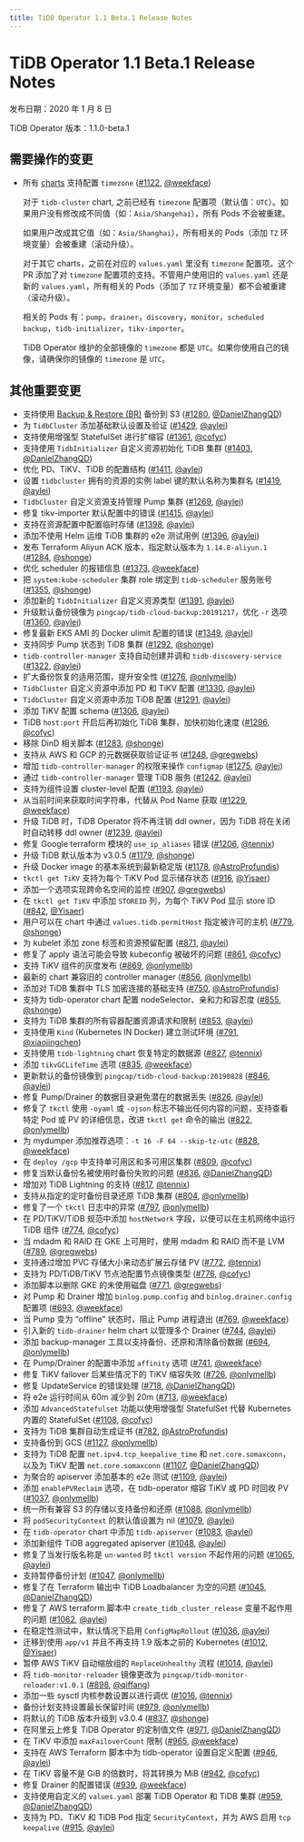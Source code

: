 ```yaml
---
title: TiDB Operator 1.1 Beta.1 Release Notes
---
```


# TiDB Operator 1.1 Beta.1 Release Notes

发布日期：2020 年 1 月 8 日

TiDB Operator 版本：1.1.0-beta.1

## 需要操作的变更

- 所有 [charts](https://github.com/pingcap/tidb-operator/tree/master/charts) 支持配置 `timezone` ([#1122](https://github.com/pingcap/tidb-operator/pull/1122), [@weekface](https://github.com/weekface))

    对于 `tidb-cluster` chart, 之前已经有 `timezone` 配置项（默认值：`UTC`）。如果用户没有修改成不同值（如：`Asia/Shangehai`），所有 Pods 不会被重建。

    如果用户改成其它值（如：`Asia/Shanghai`），所有相关的 Pods（添加 `TZ` 环境变量）会被重建（滚动升级）。

    对于其它 charts，之前在对应的 `values.yaml` 里没有 `timezone` 配置项。这个 PR 添加了对 `timezone` 配置项的支持。不管用户使用旧的 `values.yaml` 还是新的 `values.yaml`，所有相关的 Pods（添加了 `TZ` 环境变量）都不会被重建（滚动升级）。

    相关的 Pods 有：`pump`，`drainer`，`discovery`，`monitor`，`scheduled backup`，`tidb-initializer`，`tikv-importer`。

    TiDB Operator 维护的全部镜像的 `timezone` 都是 `UTC`。如果你使用自己的镜像，请确保你的镜像的 `timezone` 是 `UTC`。

## 其他重要变更

- 支持使用 [Backup & Restore (BR)](https://github.com/pingcap/br) 备份到 S3 ([#1280](https://github.com/pingcap/tidb-operator/pull/1280), [@DanielZhangQD](https://github.com/DanielZhangQD))
- 为 `TidbCluster` 添加基础默认设置及验证 ([#1429](https://github.com/pingcap/tidb-operator/pull/1429), [@aylei](https://github.com/aylei))
- 支持使用增强型 StatefulSet 进行扩缩容 ([#1361](https://github.com/pingcap/tidb-operator/pull/1361), [@cofyc](https://github.com/cofyc))
- 支持使用 `TidbInitializer` 自定义资源初始化 TiDB 集群 ([#1403](https://github.com/pingcap/tidb-operator/pull/1403), [@DanielZhangQD](https://github.com/DanielZhangQD))
- 优化 PD、TiKV、TiDB 的配置结构 ([#1411](https://github.com/pingcap/tidb-operator/pull/1411), [@aylei](https://github.com/aylei))
- 设置 `tidbcluster` 拥有的资源的实例 label 键的默认名称为集群名 ([#1419](https://github.com/pingcap/tidb-operator/pull/1419), [@aylei](https://github.com/aylei))
- `TidbCluster` 自定义资源支持管理 Pump 集群 ([#1269](https://github.com/pingcap/tidb-operator/pull/1269), [@aylei](https://github.com/aylei))
- 修复 tikv-importer 默认配置中的错误 ([#1415](https://github.com/pingcap/tidb-operator/pull/1415), [@aylei](https://github.com/aylei))
- 支持在资源配置中配置临时存储 ([#1398](https://github.com/pingcap/tidb-operator/pull/1398), [@aylei](https://github.com/aylei))
- 添加不使用 Helm 运维 TiDB 集群的 e2e 测试用例 ([#1396](https://github.com/pingcap/tidb-operator/pull/1396), [@aylei](https://github.com/aylei))
- 发布 Terraform Aliyun ACK 版本，指定默认版本为 `1.14.8-aliyun.1` ([#1284](https://github.com/pingcap/tidb-operator/pull/1284), [@shonge](https://github.com/shonge))
- 优化 scheduler 的报错信息 ([#1373](https://github.com/pingcap/tidb-operator/pull/1373), [@weekface](https://github.com/weekface))
- 把 `system:kube-scheduler` 集群 role 绑定到 `tidb-scheduler` 服务账号 ([#1355](https://github.com/pingcap/tidb-operator/pull/1355), [@shonge](https://github.com/shonge))
- 添加新的 `TidbInitializer` 自定义资源类型 ([#1391](https://github.com/pingcap/tidb-operator/pull/1391), [@aylei](https://github.com/aylei))
- 升级默认备份镜像为 `pingcap/tidb-cloud-backup:20191217`，优化 `-r` 选项 ([#1360](https://github.com/pingcap/tidb-operator/pull/1360), [@aylei](https://github.com/aylei))
- 修复最新 EKS AMI 的 Docker ulimit 配置的错误 ([#1349](https://github.com/pingcap/tidb-operator/pull/1349), [@aylei](https://github.com/aylei))
- 支持同步 Pump 状态到 TiDB 集群 ([#1292](https://github.com/pingcap/tidb-operator/pull/1292), [@shonge](https://github.com/shonge))
- `tidb-controller-manager` 支持自动创建并调和 `tidb-discovery-service` ([#1322](https://github.com/pingcap/tidb-operator/pull/1322), [@aylei](https://github.com/aylei))
- 扩大备份恢复的适用范围，提升安全性 ([#1276](https://github.com/pingcap/tidb-operator/pull/1276), [@onlymellb](https://github.com/onlymellb))
- `TidbCluster` 自定义资源中添加 PD 和 TiKV 配置 ([#1330](https://github.com/pingcap/tidb-operator/pull/1330), [@aylei](https://github.com/aylei))
- `TidbCluster` 自定义资源中添加 TiDB 配置 ([#1291](https://github.com/pingcap/tidb-operator/pull/1291), [@aylei](https://github.com/aylei))
- 添加 TiKV 配置 schema ([#1306](https://github.com/pingcap/tidb-operator/pull/1306), [@aylei](https://github.com/aylei))
- TiDB `host:port` 开启后再初始化 TiDB 集群，加快初始化速度 ([#1296](https://github.com/pingcap/tidb-operator/pull/1296), [@cofyc](https://github.com/cofyc))
- 移除 DinD 相关脚本 ([#1283](https://github.com/pingcap/tidb-operator/pull/1283), [@shonge](https://github.com/shonge))
- 支持从 AWS 和 GCP 的元数据获取验证证书 ([#1248](https://github.com/pingcap/tidb-operator/pull/1248), [@gregwebs](https://github.com/gregwebs))
- 增加 `tidb-controller-manager` 的权限来操作 `configmap` ([#1275](https://github.com/pingcap/tidb-operator/pull/1275), [@aylei](https://github.com/aylei))
- 通过 `tidb-controller-manager` 管理 TiDB 服务 ([#1242](https://github.com/pingcap/tidb-operator/pull/1242), [@aylei](https://github.com/aylei))
- 支持为组件设置 cluster-level 配置 ([#1193](https://github.com/pingcap/tidb-operator/pull/1193), [@aylei](https://github.com/aylei))
- 从当前时间来获取时间字符串，代替从 Pod Name 获取 ([#1229](https://github.com/pingcap/tidb-operator/pull/1229), [@weekface](https://github.com/weekface))
- 升级 TiDB 时，TiDB Operator 将不再注销 ddl owner，因为 TiDB 将在关闭时自动转移 ddl owner ([#1239](https://github.com/pingcap/tidb-operator/pull/1239), [@aylei](https://github.com/aylei))
- 修复 Google terraform 模块的 `use_ip_aliases` 错误 ([#1206](https://github.com/pingcap/tidb-operator/pull/1206), [@tennix](https://github.com/tennix))
- 升级 TiDB 默认版本为 v3.0.5 ([#1179](https://github.com/pingcap/tidb-operator/pull/1179), [@shonge](https://github.com/shonge))
- 升级 Docker image 的基本系统到最新稳定版 ([#1178](https://github.com/pingcap/tidb-operator/pull/1178), [@AstroProfundis](https://github.com/AstroProfundis))
- `tkctl get TiKV` 支持为每个 TiKV Pod 显示储存状态 ([#916](https://github.com/pingcap/tidb-operator/pull/916), [@Yisaer](https://github.com/Yisaer))
- 添加一个选项实现跨命名空间的监控 ([#907](https://github.com/pingcap/tidb-operator/pull/907), [@gregwebs](https://github.com/gregwebs))
- 在 `tkctl get TiKV` 中添加 `STOREID` 列，为每个 TiKV Pod 显示 store ID ([#842](https://github.com/pingcap/tidb-operator/pull/842), [@Yisaer](https://github.com/Yisaer))
- 用户可以在 chart 中通过 `values.tidb.permitHost` 指定被许可的主机 ([#779](https://github.com/pingcap/tidb-operator/pull/779), [@shonge](https://github.com/shonge))
- 为 kubelet 添加 zone 标签和资源预留配置 ([#871](https://github.com/pingcap/tidb-operator/pull/871), [@aylei](https://github.com/aylei))
- 修复了 apply 语法可能会导致 kubeconfig 被破坏的问题 ([#861](https://github.com/pingcap/tidb-operator/pull/861), [@cofyc](https://github.com/cofyc))
- 支持 TiKV 组件的灰度发布 ([#869](https://github.com/pingcap/tidb-operator/pull/869), [@onlymellb](https://github.com/onlymellb))
- 最新的 chart 兼容旧的 controller manager ([#856](https://github.com/pingcap/tidb-operator/pull/856), [@onlymellb](https://github.com/onlymellb))
- 添加对 TiDB 集群中 TLS 加密连接的基础支持 ([#750](https://github.com/pingcap/tidb-operator/pull/750), [@AstroProfundis](https://github.com/AstroProfundis))
- 支持为 tidb-operator chart 配置 nodeSelector、亲和力和容忍度 ([#855](https://github.com/pingcap/tidb-operator/pull/855), [@shonge](https://github.com/shonge))
- 支持为 TiDB 集群的所有容器配置资源请求和限制 ([#853](https://github.com/pingcap/tidb-operator/pull/853), [@aylei](https://github.com/aylei))
- 支持使用 `Kind` (Kubernetes IN Docker) 建立测试环境 ([#791](https://github.com/pingcap/tidb-operator/pull/791), [@xiaojingchen](https://github.com/xiaojingchen))
- 支持使用 `tidb-lightning` chart 恢复特定的数据源 ([#827](https://github.com/pingcap/tidb-operator/pull/827), [@tennix](https://github.com/tennix))
- 添加 `tikvGCLifeTime` 选项 ([#835](https://github.com/pingcap/tidb-operator/pull/835), [@weekface](https://github.com/weekface))
- 更新默认的备份镜像到 `pingcap/tidb-cloud-backup:20190828` ([#846](https://github.com/pingcap/tidb-operator/pull/846), [@aylei](https://github.com/aylei))
- 修复 Pump/Drainer 的数据目录避免潜在的数据丢失 ([#826](https://github.com/pingcap/tidb-operator/pull/826), [@aylei](https://github.com/aylei))
- 修复了 `tkctl` 使用 `-oyaml` 或 `-ojson` 标志不输出任何内容的问题，支持查看特定 Pod 或 PV 的详细信息，改进 `tkctl get` 命令的输出 ([#822](https://github.com/pingcap/tidb-operator/pull/822), [@onlymellb](https://github.com/onlymellb))
- 为 mydumper 添加推荐选项：`-t 16 -F 64 --skip-tz-utc` ([#828](https://github.com/pingcap/tidb-operator/pull/828), [@weekface](https://github.com/weekface))
- 在 `deploy /gcp` 中支持单可用区和多可用区集群 ([#809](https://github.com/pingcap/tidb-operator/pull/809), [@cofyc](https://github.com/cofyc))
- 修复当默认备份名被使用时备份失败的问题 ([#836](https://github.com/pingcap/tidb-operator/pull/836), [@DanielZhangQD](https://github.com/DanielZhangQD))
- 增加对 TiDB Lightning 的支持 ([#817](https://github.com/pingcap/tidb-operator/pull/817), [@tennix](https://github.com/tennix))
- 支持从指定的定时备份目录还原 TiDB 集群 ([#804](https://github.com/pingcap/tidb-operator/pull/804), [@onlymellb](https://github.com/onlymellb))
- 修复了一个 `tkctl` 日志中的异常 ([#797](https://github.com/pingcap/tidb-operator/pull/797), [@onlymellb](https://github.com/onlymellb))
- 在 PD/TiKV/TiDB 规范中添加 `hostNetwork` 字段，以便可以在主机网络中运行 TiDB 组件 ([#774](https://github.com/pingcap/tidb-operator/pull/774), [@cofyc](https://github.com/cofyc))
- 当 mdadm 和 RAID 在 GKE 上可用时，使用 mdadm 和 RAID 而不是 LVM ([#789](https://github.com/pingcap/tidb-operator/pull/789), [@gregwebs](https://github.com/gregwebs))
- 支持通过增加 PVC 存储大小来动态扩展云存储 PV ([#772](https://github.com/pingcap/tidb-operator/pull/772), [@tennix](https://github.com/tennix))
- 支持为 PD/TiDB/TiKV 节点池配置节点镜像类型 ([#776](https://github.com/pingcap/tidb-operator/pull/776), [@cofyc](https://github.com/cofyc))
- 添加脚本以删除 GKE 的未使用磁盘 ([#771](https://github.com/pingcap/tidb-operator/pull/771), [@gregwebs](https://github.com/gregwebs))
- 对 Pump 和 Drainer 增加 `binlog.pump.config` and `binlog.drainer.config` 配置项 ([#693](https://github.com/pingcap/tidb-operator/pull/693), [@weekface](https://github.com/weekface))
- 当 Pump 变为 “offline” 状态时，阻止 Pump 进程退出 ([#769](https://github.com/pingcap/tidb-operator/pull/769), [@weekface](https://github.com/weekface))
- 引入新的 `tidb-drainer` helm chart 以管理多个 Drainer ([#744](https://github.com/pingcap/tidb-operator/pull/744), [@aylei](https://github.com/aylei))
- 添加 backup-manager 工具以支持备份、还原和清除备份数据 ([#694](https://github.com/pingcap/tidb-operator/pull/694), [@onlymellb](https://github.com/onlymellb))
- 在 Pump/Drainer 的配置中添加 `affinity` 选项 ([#741](https://github.com/pingcap/tidb-operator/pull/741), [@weekface](https://github.com/weekface))
- 修复 TiKV failover 后某些情况下的 TiKV 缩容失败 ([#726](https://github.com/pingcap/tidb-operator/pull/726), [@onlymellb](https://github.com/onlymellb))
- 修复 UpdateService 的错误处理 ([#718](https://github.com/pingcap/tidb-operator/pull/718), [@DanielZhangQD](https://github.com/DanielZhangQD))
- 将 e2e 运行时间从 60m 减少到 20m ([#713](https://github.com/pingcap/tidb-operator/pull/713), [@weekface](https://github.com/weekface))
- 添加 `AdvancedStatefulset` 功能以使用增强型 StatefulSet 代替 Kubernetes 内置的 StatefulSet ([#1108](https://github.com/pingcap/tidb-operator/pull/1108), [@cofyc](https://github.com/cofyc))
- 支持为 TiDB 集群自动生成证书 ([#782](https://github.com/pingcap/tidb-operator/pull/782), [@AstroProfundis](https://github.com/AstroProfundis))
- 支持备份到 GCS ([#1127](https://github.com/pingcap/tidb-operator/pull/1127), [@onlymellb](https://github.com/onlymellb))
- 支持为 TiDB 配置 `net.ipv4.tcp_keepalive_time` 和 `net.core.somaxconn`，以及为 TiKV 配置 `net.core.somaxconn` ([#1107](https://github.com/pingcap/tidb-operator/pull/1107), [@DanielZhangQD](https://github.com/DanielZhangQD))
- 为聚合的 apiserver 添加基本的 e2e 测试 ([#1109](https://github.com/pingcap/tidb-operator/pull/1109), [@aylei](https://github.com/aylei))
- 添加 `enablePVReclaim` 选项，在 tidb-operator 缩容 TiKV 或 PD 时回收 PV ([#1037](https://github.com/pingcap/tidb-operator/pull/1037), [@onlymellb](https://github.com/onlymellb))
- 统一所有兼容 S3 的存储以支持备份和还原 ([#1088](https://github.com/pingcap/tidb-operator/pull/1088), [@onlymellb](https://github.com/onlymellb))
- 将 `podSecurityContext` 的默认值设置为 nil ([#1079](https://github.com/pingcap/tidb-operator/pull/1079), [@aylei](https://github.com/aylei))
- 在 `tidb-operator` chart 中添加 `tidb-apiserver` ([#1083](https://github.com/pingcap/tidb-operator/pull/1083), [@aylei](https://github.com/aylei))
- 添加新组件 TiDB aggregated apiserver ([#1048](https://github.com/pingcap/tidb-operator/pull/1048), [@aylei](https://github.com/aylei))
- 修复了当发行版名称是 `un-wanted` 时 `tkctl version` 不起作用的问题 ([#1065](https://github.com/pingcap/tidb-operator/pull/1065), [@aylei](https://github.com/aylei))
- 支持暂停备份计划 ([#1047](https://github.com/pingcap/tidb-operator/pull/1047), [@onlymellb](https://github.com/onlymellb))
- 修复了在 Terraform 输出中 TiDB Loadbalancer 为空的问题 ([#1045](https://github.com/pingcap/tidb-operator/pull/1045), [@DanielZhangQD](https://github.com/DanielZhangQD))
- 修复了 AWS terraform 脚本中 `create_tidb_cluster_release` 变量不起作用的问题 ([#1062](https://github.com/pingcap/tidb-operator/pull/1062), [@aylei](https://github.com/aylei))
- 在稳定性测试中，默认情况下启用 `ConfigMapRollout` ([#1036](https://github.com/pingcap/tidb-operator/pull/1036), [@aylei](https://github.com/aylei))
- 迁移到使用 `app/v1` 并且不再支持 1.9 版本之前的 Kubernetes ([#1012](https://github.com/pingcap/tidb-operator/pull/1012), [@Yisaer](https://github.com/Yisaer))
- 暂停 AWS TiKV 自动缩放组的 `ReplaceUnhealthy` 流程 ([#1014](https://github.com/pingcap/tidb-operator/pull/1014), [@aylei](https://github.com/aylei))
- 将 `tidb-monitor-reloader` 镜像更改为 `pingcap/tidb-monitor-reloader:v1.0.1` ([#898](https://github.com/pingcap/tidb-operator/pull/898), [@qiffang](https://github.com/qiffang))
- 添加一些 sysctl 内核参数设置以进行调优 ([#1016](https://github.com/pingcap/tidb-operator/pull/1016), [@tennix](https://github.com/tennix))
- 备份计划支持设置最长保留时间 ([#979](https://github.com/pingcap/tidb-operator/pull/979), [@onlymellb](https://github.com/onlymellb))
- 将默认的 TiDB 版本升级到 v3.0.4 ([#837](https://github.com/pingcap/tidb-operator/pull/837), [@shonge](https://github.com/shonge))
- 在阿里云上修复 TiDB Operator 的定制值文件 ([#971](https://github.com/pingcap/tidb-operator/pull/971), [@DanielZhangQD](https://github.com/DanielZhangQD))
- 在 TiKV 中添加 `maxFailoverCount` 限制 ([#965](https://github.com/pingcap/tidb-operator/pull/965), [@weekface](https://github.com/weekface))
- 支持在 AWS Terraform 脚本中为 tidb-operator 设置自定义配置 ([#946](https://github.com/pingcap/tidb-operator/pull/946), [@aylei](https://github.com/aylei))
- 在 TiKV 容量不是 GiB 的倍数时，将其转换为 MiB ([#942](https://github.com/pingcap/tidb-operator/pull/942), [@cofyc](https://github.com/cofyc))
- 修复 Drainer 的配置错误 ([#939](https://github.com/pingcap/tidb-operator/pull/939), [@weekface](https://github.com/weekface))
- 支持使用自定义的 `values.yaml` 部署 TiDB Operator 和 TiDB 集群 ([#959](https://github.com/pingcap/tidb-operator/pull/959), [@DanielZhangQD](https://github.com/DanielZhangQD))
- 支持为 PD、TiKV 和 TiDB Pod 指定 `SecurityContext`，并为 AWS 启用 `tcp keepalive` ([#915](https://github.com/pingcap/tidb-operator/pull/915), [@aylei](https://github.com/aylei))
